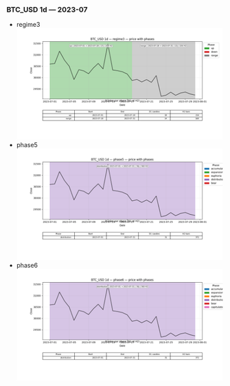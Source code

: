 ### BTC_USD 1d — 2023-07

- regime3
![BTC_USD_1d_regime3_2023-07_phase_price.png](outputs/fourier/phase_monthly/BTC_USD/1d/2023/2023-07/BTC_USD_1d_regime3_2023-07_phase_price.png)
- phase5
![BTC_USD_1d_phase5_2023-07_phase_price.png](outputs/fourier/phase_monthly/BTC_USD/1d/2023/2023-07/BTC_USD_1d_phase5_2023-07_phase_price.png)
- phase6
![BTC_USD_1d_phase6_2023-07_phase_price.png](outputs/fourier/phase_monthly/BTC_USD/1d/2023/2023-07/BTC_USD_1d_phase6_2023-07_phase_price.png)
